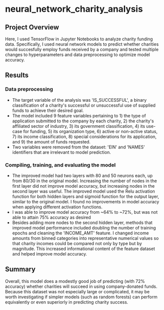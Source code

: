 # neural_network_charity_analysis

## Project Overview

Here, I used TensorFlow in Jupyter Notebooks to analyze charity funding data. Specifically, I used neural network models to predict whether
charities would succesfully employ funds received by a company and tested multiple changes to hyperparameters and data preprocessing 
to optimize model accuracy.


## Results

### Data preprocessing

- The target variable of the analysis was 'IS_SUCCESSFUL', a binary classification of a charity's successful or unsuccessful use of supplied funds
to achieve their desired goal. 
- The model included 9 feature variables pertaining to 1) the type of application submitted to the company by each charity, 2) the charity's 
affiliated sector of industry, 3) its government classification, 4) its use-case for funding, 5) its organization type, 6) active or non-active
status, 7) its income classification, 8) special considerations for its application, and 9) the amount of funds requested.
- Two variables were removed from the dataset: 'EIN' and 'NAMES' identifiers that are irrelevant to model prediction.

### Compiling, training, and evaluating the model

- The improved model had two layers with 80 and 50 neurons each, up from 80/30 in the original model. Increasing the number of nodes in the first 
layer did not improve model accuracy, but increasing nodes in the second layer was useful. The improved model used the Relu activation function 
for both hidden layers and sigmoid function for the output layer, similar to the original model. I found no improvements in model accuracy when 
applying different activation functions. 
- I was able to improve model accuracy from ~64% to ~72%, but was not able to attain 75% accuracy as desired
- Besides adding more nodes to the second hidden layer, methods that improved model performance included doubling the number of training epochs 
and cleaning the 'INCOME_AMT' feature. I changed income amounts from binned categories into representative numerical values so that charity incomes
could be compared not only by type but by magnitude. This increased informational content of the feature dataset and helped improve model accuracy.



## Summary

Overall, this model does a modestly good job of predicting (with 72% accuracy) whether charities will succeed in using company-donated funds. 
Because this dataset was not especially large or complicated, it may be worth investigating if simpler models (such as random forests) can
perform equivalently or even superiorly in predicting charity success. 